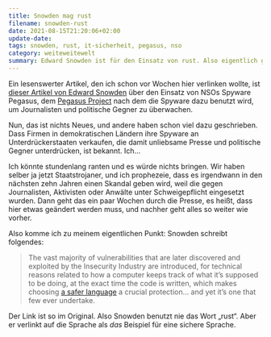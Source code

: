 ```yaml
---
title: Snowden mag rust
filename: snowden-rust
date: 2021-08-15T21:20:06+02:00
update-date:
tags: snowden, rust, it-sicherheit, pegasus, nso
category: weiteweitewelt
summary: Edward Snowden ist für den Einsatz von rust. Also eigentlich geht sein Artikel um wichtigere Dinge, wie den Einsatz der Spyware Pegasus gegen Journalisten und politische Gegener. Aber ich fokussiere mich auf rust.
---
```


Ein lesenswerter Artikel, den ich schon vor Wochen hier verlinken wollte, ist [dieser Artikel von Edward Snowden](https://edwardsnowden.substack.com/p/ns-oh-god-how-is-this-legal) über den Einsatz von NSOs Spyware Pegasus, dem [Pegasus Project](https://www.amnesty.org/en/latest/news/2021/07/the-pegasus-project/) nach dem die Spyware dazu benutzt wird, um Journalisten und politische Gegner zu überwachen.

Nun, das ist nichts Neues, und andere haben schon viel dazu geschrieben. Dass Firmen in demokratischen Ländern ihre Spyware an Unterdrückerstaaten verkaufen, die damit unliebsame Presse und politische Gegner unterdrücken, ist bekannt. Ich…

Ich könnte stundenlang ranten und es würde nichts bringen. Wir haben selber ja jetzt Staatstrojaner, und ich prophezeie, dass es irgendwann in den nächsten zehn Jahren einen Skandal geben wird, weil die gegen Journalisten, Aktivisten oder Anwälte unter Schweigepflicht eingesetzt wurden. Dann geht das ein paar Wochen durch die Presse, es heißt, dass hier etwas geändert werden muss, und nachher geht alles so weiter wie vorher.

Also komme ich zu meinem eigentlichen Punkt: Snowden schreibt folgendes:

> The vast majority of vulnerabilities that are later discovered and exploited by the Insecurity Industry are introduced, for technical reasons related to how a computer keeps track of what it’s supposed to be doing, at the exact time the code is written, which makes choosing [a safer language](https://www.rust-lang.org/) a crucial protection... and yet it’s one that few ever undertake.

Der Link ist so im Original. Also Snowden benutzt nie das Wort „rust“. Aber er verlinkt auf die Sprache als _das_ Beispiel für eine sichere Sprache.

